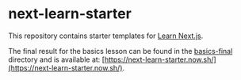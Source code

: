 # next-learn-starter

This repository contains starter templates for [Learn Next.js](https://nextjs.org/learn).

The final result for the basics lesson can be found in the [basics-final](basics-final) directory and is available at: [https://next-learn-starter.now.sh/](https://next-learn-starter.now.sh/).

